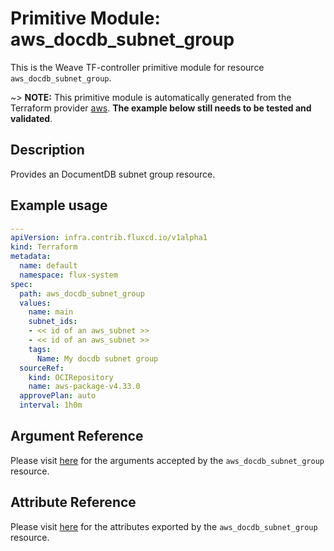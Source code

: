 
# Primitive Module: aws_docdb_subnet_group

This is the Weave TF-controller primitive module for resource `aws_docdb_subnet_group`.

~> **NOTE:** This primitive module is automatically generated from the Terraform provider [aws](https://registry.terraform.io/providers/hashicorp/aws/latest/docs/resources/docdb_subnet_group). **The example below still needs to be tested and validated**.

## Description

Provides an DocumentDB subnet group resource.

## Example usage

```yaml
---
apiVersion: infra.contrib.fluxcd.io/v1alpha1
kind: Terraform
metadata:
  name: default
  namespace: flux-system
spec:
  path: aws_docdb_subnet_group
  values:
    name: main
    subnet_ids:
    - << id of an aws_subnet >>
    - << id of an aws_subnet >>
    tags:
      Name: My docdb subnet group
  sourceRef:
    kind: OCIRepository
    name: aws-package-v4.33.0
  approvePlan: auto
  interval: 1h0m
```

## Argument Reference

Please visit [here](https://registry.terraform.io/providers/hashicorp/aws/4.33.0/docs/resources/docdb_subnet_group#argument-reference) for the arguments accepted by the `aws_docdb_subnet_group` resource.

## Attribute Reference

Please visit [here](https://registry.terraform.io/providers/hashicorp/aws/4.33.0/docs/resources/docdb_subnet_group#attributes-reference) for the attributes exported by the `aws_docdb_subnet_group` resource.
